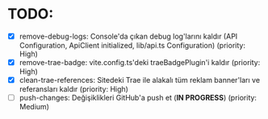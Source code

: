 # TODO:

- [x] remove-debug-logs: Console'da çıkan debug log'larını kaldır (API Configuration, ApiClient initialized, lib/api.ts Configuration) (priority: High)
- [x] remove-trae-badge: vite.config.ts'deki traeBadgePlugin'i kaldır (priority: High)
- [x] clean-trae-references: Sitedeki Trae ile alakalı tüm reklam banner'ları ve referansları kaldır (priority: High)
- [ ] push-changes: Değişiklikleri GitHub'a push et (**IN PROGRESS**) (priority: Medium)

